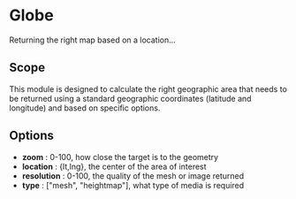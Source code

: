# Globe

Returning the right map based on a location...

## Scope 

This module is designed to calculate the right geographic area that needs to be returned using a standard geographic coordinates (latitude and longitude) and based on specific options.

## Options

* **zoom** : 0-100, how close the target is to the geometry
* **location** : {lt,lng}, the center of the area of interest
* **resolution** : 0-100, the quality of the mesh or image returned
* **type** : ["mesh", "heightmap"], what type of media is required



